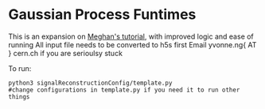 Gaussian Process Funtimes
=========================

This is an expansion on  [Meghan's tutorial][1], with improved logic and ease of running
All input file needs to be converted to h5s first 
Email yvonne.ng{ AT } cern.ch if you are serioulsy stuck

To run:
```
python3 signalReconstructionConfig/template.py
#change configurations in template.py if you need it to run other things 
```
[1]: https://github.com/mfrate28/GP_Tutorial

